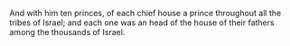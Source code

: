 And with him ten princes, of each chief house a prince throughout all the tribes of Israel; and each one was an head of the house of their fathers among the thousands of Israel.
